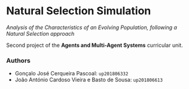 # Natural Selection Simulation
*Analysis of the Characteristics of an Evolving Population, following a Natural Selection approach*

Second project of the **Agents and Multi-Agent Systems** curricular unit.

### Authors
- Gonçalo José Cerqueira Pascoal: `up201806332`
- João António Cardoso Vieira e Basto de Sousa: `up201806613`